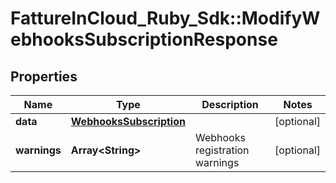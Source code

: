 # FattureInCloud_Ruby_Sdk::ModifyWebhooksSubscriptionResponse

## Properties

| Name | Type | Description | Notes |
| ---- | ---- | ----------- | ----- |
| **data** | [**WebhooksSubscription**](WebhooksSubscription.md) |  | [optional] |
| **warnings** | **Array&lt;String&gt;** | Webhooks registration warnings | [optional] |

